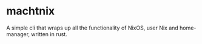 # machtnix
A simple cli that wraps up all the functionality of NixOS, user Nix and home-manager, written in rust.
